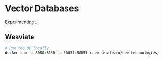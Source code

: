 # Vector Databases

Experimenting ...

## Weaviate

```sh
# Run the DB locally
docker run -p 8080:8080 -p 50051:50051 cr.weaviate.io/semitechnologies/weaviate:1.26.4
```

<!-- 

-->

<!-- 
REFERENCES:
- https://weaviate.io/developers/weaviate/installation/docker-compose
- https://weaviate.io/developers/weaviate/quickstart
-->